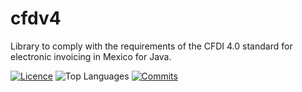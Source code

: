 # cfdv4

Library to comply with the requirements of the CFDI 4.0 standard for electronic invoicing in Mexico for Java.

[![Licence](https://img.shields.io/github/license/yepizrene/cfdv4)](LICENSE.md)
![Top Languages](https://img.shields.io/github/languages/top/yepizrene/cfdv4)
[![Commits](https://img.shields.io/github/last-commit/yepizrene/cfdv4)](https://github.com/yepizrene/cfdv4/commits/main)
